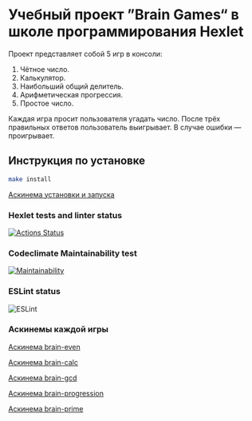 # Учебный проект ”Brain Games“ в школе программирования Hexlet

Проект представляет собой 5 игр в консоли:
1. Чётное число.
2. Калькулятор.
3. Наибольший общий делитель.
4. Арифметическая прогрессия.
5. Простое число.

Каждая игра просит пользователя угадать число. После трёх правильных ответов пользователь выигрывает. В случае ошибки — проигрывает.

## Инструкция по установке

```sh
make install
```

[Аскинема установки и запуска](https://asciinema.org/a/7nE2JWhhTMYiLWvcFZJRjLBUa)

### Hexlet tests and linter status
[![Actions Status](https://github.com/Californium251/frontend-project-lvl1/workflows/hexlet-check/badge.svg)](https://github.com/Californium251/frontend-project-lvl1/actions)

### Codeclimate Maintainability test
[![Maintainability](https://api.codeclimate.com/v1/badges/a99a88d28ad37a79dbf6/maintainability)](https://codeclimate.com/github/codeclimate/codeclimate/maintainability)

### ESLint status
![ESLint](https://github.com/Californium251/frontend-project-lvl1/actions/workflows/github-actions.yml/badge.svg)

### Аскинемы каждой игры
[Аскинема brain-even](https://asciinema.org/connect/eee87028-2e02-44ef-8e58-dd3047c9a5ab)

[Аскинема brain-calc](https://asciinema.org/a/uaqRLR3MDH02xouoxJS3WBfgd)

[Аскинема brain-gcd](https://asciinema.org/a/95h7S17pPud4iuEGhQjbsIgVY)

[Аскинема brain-progression](https://asciinema.org/a/SMK8jWOtZoh46I9DQgrgEybzV)

[Аскинема brain-prime](https://asciinema.org/a/bTfKprrh0JCaRqhnzURC3A3XC)